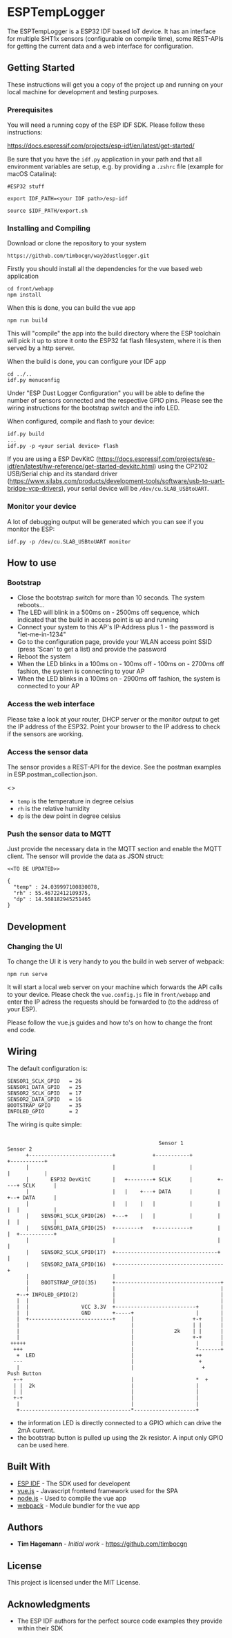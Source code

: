 # ESPTempLogger

The ESPTempLogger is a ESP32 IDF based IoT device. It has an interface for multiple SHT1x sensors (configurable on compile time), 
some REST-APIs for getting the current data and a web interface for configuration.

## Getting Started

These instructions will get you a copy of the project up and running on your local machine for development and testing purposes. 

### Prerequisites

You will need a running copy of the ESP IDF SDK. Please follow these instructions:

https://docs.espressif.com/projects/esp-idf/en/latest/get-started/

Be sure that you have the `idf.py` application in your path and that all environment variables are setup, e.g. by providing a `.zshrc` file (example for macOS Catalina):

```
#ESP32 stuff

export IDF_PATH=<your IDF path>/esp-idf

source $IDF_PATH/export.sh
```

### Installing and Compiling

Download or clone the repository to your system

```
https://github.com/timbocgn/way2dustlogger.git
```

Firstly you should install all the dependencies for the vue based web application

```
cd front/webapp
npm install
```

When this is done, you can build the vue app

```
npm run build
```

This will "compile" the app into the build directory where the ESP toolchain will pick it up to store it onto the ESP32 fat flash filesystem, where it is then served by a http server.

When the build is done, you can configure your IDF app

```
cd ../..
idf.py menuconfig
```

Under "ESP Dust Logger Configuration" you will be able to define the number of sensors connected and the respective GPIO pins. Please see the wiring instructions for the bootstrap switch and the info LED.

When configured, compile and flash to your device:

```
idf.py build
...
idf.py -p <your serial device> flash
```

If you are using a ESP DevKitC (https://docs.espressif.com/projects/esp-idf/en/latest/hw-reference/get-started-devkitc.html) using the
CP2102 USB/Serial chip and its standard driver (https://www.silabs.com/products/development-tools/software/usb-to-uart-bridge-vcp-drivers), your serial device will be `/dev/cu.SLAB_USBtoUART`.

### Monitor your device

A lot of debugging output will be generated which you can see if you monitor the ESP:

```
idf.py -p /dev/cu.SLAB_USBtoUART monitor
```

## How to use

### Bootstrap

* Close the bootstrap switch for more than 10 seconds. The system reboots...
* The LED will blink in a 500ms on - 2500ms off sequence, which indicated that the build in access point is up and running
* Connect your system to this AP's IP-Address plus 1 - the password is "let-me-in-1234"
* Go to the configuration page, provide your WLAN access point SSID (press 'Scan' to get a list) and provide the password
* Reboot the system
* When the LED blinks in a 100ms on - 100ms off - 100ms on - 2700ms off fashion, the system is connecting to your AP
* When the LED blinks in a 100ms on - 2900ms off fashion, the system is connected to your AP

### Access the web interface

Please take a look at your router, DHCP server or the monitor output to get the IP address of the ESP32. Point your browser to the IP address
to check if the sensors are working.

### Access the sensor data 

The sensor provides a REST-API for the device. See the postman examples in ESP.postman_collection.json.

<<TO BE UPDATED>>
* `temp` is the temperature in degree celsius
* `rh` is the relative humidity
* `dp` is the dew point in degree celsius

### Push the sensor data to MQTT

Just provide the necessary data in the MQTT section and enable the MQTT client. The sensor will provide the data as JSON struct:

```
<<TO BE UPDATED>>

{
  "temp" : 24.039997100830078,
  "rh" : 55.46722412109375,
  "dp" : 14.568182945251465
}
```

## Development

### Changing the UI

To change the UI it is very handy to you the build in web server of webpack:

```
npm run serve
```

It will start a local web server on your machine which forwards the API calls to your device. Please check the `vue.config.js` file in `front/webapp` and enter the IP adress the requests should be forwarded to (to the address of your ESP).

Please follow the vue.js guides and how to's on how to change the front end code.

## Wiring

The default configuration is:

```
SENSOR1_SCLK_GPIO   = 26
SENSOR1_DATA_GPIO   = 25
SENSOR2_SCLK_GPIO   = 17
SENSOR2_DATA_GPIO   = 16
BOOTSTRAP_GPIO      = 35
INFOLED_GPIO        = 2
```

The wiring is quite simple:

```

                                                 Sensor 1                  Sensor 2
      +---------------------------+            +-----------+             +-----------+
      |                           |            |           |             |           |
      |       ESP32 DevKitC       |   +--------+ SCLK      |        +----+ SCLK      |
      |                           |   |    +---+ DATA      |        | +--+ DATA      |
      |                           |   |    |   |           |        | |  |           |
      |    SENSOR1_SCLK_GPIO(26)  +---+    |   |           |        | |  |           |
      |    SENSOR1_DATA_GPIO(25)  +--------+   +-----------+        | |  +-----------+
      |                           |                                 | |
      |    SENSOR2_SCLK_GPIO(17)  +---------------------------------+ |
      |    SENSOR2_DATA_GPIO(16)  +-----------------------------------+
      |                           |
      |    BOOTSTRAP_GPIO(35)     +----------------------------------+
      |                           |                                  |
   +--+ INFOLED_GPIO(2)           |                                  |
   |  |                           |                                  |
   |  |                 VCC 3.3V  +--------------------------+       |
   |  |                 GND       +-----+                    |       |
   |  +---------------------------+     |                   +-+      |
   |                                    |                   | |      |
   |                                    |             2k    | |      |
   |                                    |                   +-+      |
 +++++                                  |                    |       |
  +++                                   |                    *-------+
   +  LED                               |                    ++
  ---                                   |                     +
   |                                    |                      +    Push Button
  +-+                                   |                    *  +
  | |  2k                               |                    |
  | |                                   |                    |
  +-+                                   |                    |
   |                                    |                    |
   +------------------------------------*--------------------+

```

* the information LED is directly connected to a GPIO which can drive the 2mA current. 
* the bootstrap button is pulled up using the 2k resistor. A input only GPIO can be used here.

## Built With

* [ESP IDF](https://www.espressif.com/en/products/software/esp-sdk/overview) - The SDK used for developent
* [vue.js](https://vuejs.org) - Javascript frontend framework used for the SPA
* [node.js](https://nodejs.org/en/) - Used to compile the vue app
* [webpack](https://webpack.js.org) - Module bundler for the vue app

## Authors

* **Tim Hagemann** - *Initial work* - https://github.com/timbocgn

## License

This project is licensed under the MIT License.

## Acknowledgments

* The ESP IDF authors for the perfect source code examples they provide within their SDK
